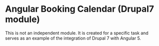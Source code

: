 # Angular Booking Calendar (Drupal7 module)
This is not an independent module.
It is created for a specific task and serves as an example of the integration of Drupal 7 with Angular 5.
